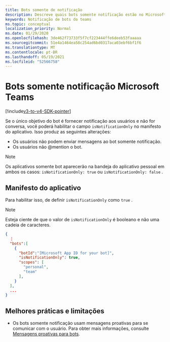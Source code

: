 ```yaml
---
title: Bots somente de notificação
description: Descreve quais bots somente notificação estão no Microsoft Teams
keywords: Notificação de bots do teams
ms.topic: conceptual
localization_priority: Normal
ms.date: 01/29/2020
ms.openlocfilehash: 3de462f73733f5f7cf223444ffe6deeb53faaaaa
ms.sourcegitcommit: 51e4a1464ea58c254ad6bd0317aca03ebf6bf1f6
ms.translationtype: MT
ms.contentlocale: pt-BR
ms.lasthandoff: 05/19/2021
ms.locfileid: "52566758"
---
```

# <a name="notification-only-bots-in-microsoft-teams"></a>Bots somente notificação Microsoft Teams

[!include[v3-to-v4-SDK-pointer](~/includes/v3-to-v4-pointer-bots.md)]

Se o único objetivo do bot é fornecer notificação aos usuários e não for conversa, você poderá habilitar o campo `isNotificationOnly` no manifesto do aplicativo. Isso produz as seguintes alterações:

* Os usuários não podem enviar mensagens ao bot somente notificação.
* Os usuários não @mention o bot.

> [!NOTE]
> Os aplicativos somente bot aparecerão na bandeja do aplicativo pessoal em ambos os casos: `isNotificationOnly: true` ou `isNotificationOnly: false` .

## <a name="app-manifest"></a>Manifesto do aplicativo

Para habilitar isso, de definir `isNotificationOnly` como `true` .

> [!NOTE]
> Esteja ciente de que o valor de `isNotificationOnly` é booleano e não uma cadeia de caracteres.

```json
{
  ⋮
  "bots":[
    {
      "botId":"[Microsoft App ID for your bot]",
      "isNotificationOnly": true,
      "scopes": [
        "personal",
        "team"
      ],
    }
  ],
  ...
}
```

## <a name="best-practices-and-limitations"></a>Melhores práticas e limitações

* Os bots somente notificação usam mensagens proativas para se comunicar com o usuário. Para obter mais informações, consulte [Mensagens proativas para bots](~/resources/bot-v3/bot-conversations/bots-conv-proactive.md).
